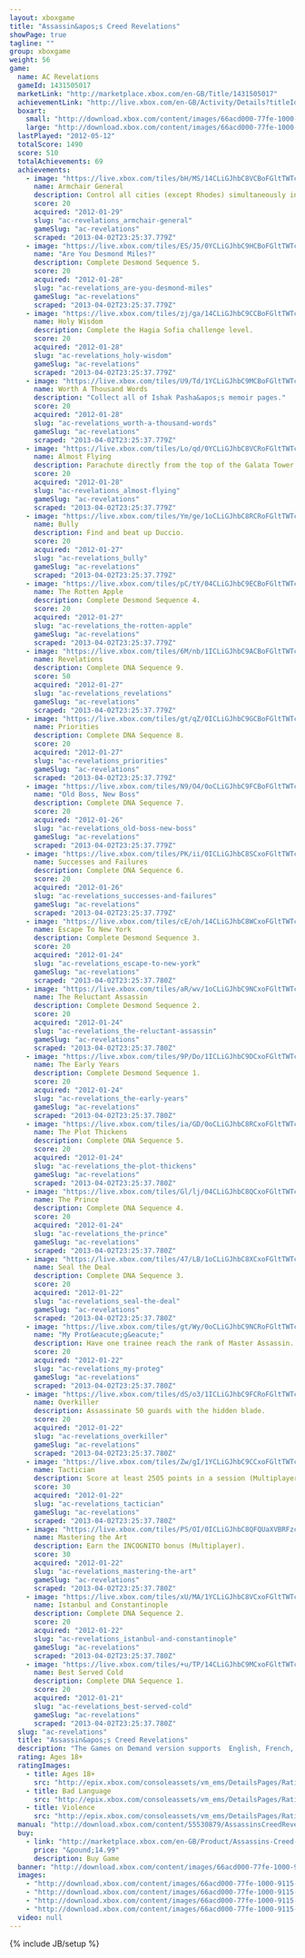 ```yaml
---
layout: xboxgame
title: "Assassin&apos;s Creed Revelations"
showPage: true
tagline: ""
group: xboxgame
weight: 56
game: 
  name: AC Revelations
  gameId: 1431505017
  marketLink: "http://marketplace.xbox.com/en-GB/Title/1431505017"
  achievementLink: "http://live.xbox.com/en-GB/Activity/Details?titleId=1431505017"
  boxart: 
    small: "http://download.xbox.com/content/images/66acd000-77fe-1000-9115-d80255530879/1033/boxartsm.jpg"
    large: "http://download.xbox.com/content/images/66acd000-77fe-1000-9115-d80255530879/1033/boxartlg.jpg"
  lastPlayed: "2012-05-12"
  totalScore: 1490
  score: 510
  totalAchievements: 69
  achievements: 
    - image: "https://live.xbox.com/tiles/bH/MS/14CLiGJhbC8VCBoFGltTWTc5L2FjaC8wLzJhAAAAAOfn5-g9c3A=.jpg"
      name: Armchair General
      description: Control all cities (except Rhodes) simultaneously in the Mediterranian Defense game.
      score: 20
      acquired: "2012-01-29"
      slug: "ac-revelations_armchair-general"
      gameSlug: "ac-revelations"
      scraped: "2013-04-02T23:25:37.779Z"
    - image: "https://live.xbox.com/tiles/ES/J5/0YCLiGJhbC9HCBoFGltTWTc5L2FjaC8wLzIzAAAAAOfn5-5WIg0=.jpg"
      name: "Are You Desmond Miles?"
      description: Complete Desmond Sequence 5.
      score: 20
      acquired: "2012-01-28"
      slug: "ac-revelations_are-you-desmond-miles"
      gameSlug: "ac-revelations"
      scraped: "2013-04-02T23:25:37.779Z"
    - image: "https://live.xbox.com/tiles/zj/ga/14CLiGJhbC9CCBoFGltTWTc5L2FjaC8wLzI2AAAAAOfn5-g1ONI=.jpg"
      name: Holy Wisdom
      description: Complete the Hagia Sofia challenge level.
      score: 20
      acquired: "2012-01-28"
      slug: "ac-revelations_holy-wisdom"
      gameSlug: "ac-revelations"
      scraped: "2013-04-02T23:25:37.779Z"
    - image: "https://live.xbox.com/tiles/U9/Td/1YCLiGJhbC9MCBoFGltTWTc5L2FjaC8wLzI4AAAAAOfn5-ry1E8=.jpg"
      name: Worth A Thousand Words
      description: "Collect all of Ishak Pasha&apos;s memoir pages."
      score: 20
      acquired: "2012-01-28"
      slug: "ac-revelations_worth-a-thousand-words"
      gameSlug: "ac-revelations"
      scraped: "2013-04-02T23:25:37.779Z"
    - image: "https://live.xbox.com/tiles/Lo/qd/0YCLiGJhbC8VCRoFGltTWTc5L2FjaC8wLzNhAAAAAOfn5-6yijI=.jpg"
      name: Almost Flying
      description: Parachute directly from the top of the Galata Tower to the golden horn.
      score: 20
      acquired: "2012-01-28"
      slug: "ac-revelations_almost-flying"
      gameSlug: "ac-revelations"
      scraped: "2013-04-02T23:25:37.779Z"
    - image: "https://live.xbox.com/tiles/Ym/ge/1oCLiGJhbC8RCRoFGltTWTc5L2FjaC8wLzNlAAAAAOfn5-kxaH4=.jpg"
      name: Bully
      description: Find and beat up Duccio.
      score: 20
      acquired: "2012-01-27"
      slug: "ac-revelations_bully"
      gameSlug: "ac-revelations"
      scraped: "2013-04-02T23:25:37.779Z"
    - image: "https://live.xbox.com/tiles/pC/tY/04CLiGJhbC9ECBoFGltTWTc5L2FjaC8wLzIwAAAAAOfn5-x3K7g=.jpg"
      name: The Rotten Apple
      description: Complete Desmond Sequence 4.
      score: 20
      acquired: "2012-01-27"
      slug: "ac-revelations_the-rotten-apple"
      gameSlug: "ac-revelations"
      scraped: "2013-04-02T23:25:37.779Z"
    - image: "https://live.xbox.com/tiles/6M/nb/1ICLiGJhbC9ACBoFGltTWTc5L2FjaC8wLzI0AAAAAOfn5-v0yfQ=.jpg"
      name: Revelations
      description: Complete DNA Sequence 9.
      score: 50
      acquired: "2012-01-27"
      slug: "ac-revelations_revelations"
      gameSlug: "ac-revelations"
      scraped: "2013-04-02T23:25:37.779Z"
    - image: "https://live.xbox.com/tiles/gt/qZ/0ICLiGJhbC9GCBoFGltTWTc5L2FjaC8wLzIyAAAAAOfn5-+22p4=.jpg"
      name: Priorities
      description: Complete DNA Sequence 8.
      score: 20
      acquired: "2012-01-27"
      slug: "ac-revelations_priorities"
      gameSlug: "ac-revelations"
      scraped: "2013-04-02T23:25:37.779Z"
    - image: "https://live.xbox.com/tiles/N9/O4/0oCLiGJhbC9FCBoFGltTWTc5L2FjaC8wLzIxAAAAAOfn5-2X0ys=.jpg"
      name: "Old Boss, New Boss"
      description: Complete DNA Sequence 7.
      score: 20
      acquired: "2012-01-26"
      slug: "ac-revelations_old-boss-new-boss"
      gameSlug: "ac-revelations"
      scraped: "2013-04-02T23:25:37.779Z"
    - image: "https://live.xbox.com/tiles/PK/ii/0ICLiGJhbC8SCxoFGltTWTc5L2FjaC8wLzFmAAAAAOfn5-+NqCA=.jpg"
      name: Successes and Failures
      description: Complete DNA Sequence 6.
      score: 20
      acquired: "2012-01-26"
      slug: "ac-revelations_successes-and-failures"
      gameSlug: "ac-revelations"
      scraped: "2013-04-02T23:25:37.779Z"
    - image: "https://live.xbox.com/tiles/cE/oh/14CLiGJhbC8WCxoFGltTWTc5L2FjaC8wLzFiAAAAAOfn5-gOSmw=.jpg"
      name: Escape To New York
      description: Complete Desmond Sequence 3.
      score: 20
      acquired: "2012-01-24"
      slug: "ac-revelations_escape-to-new-york"
      gameSlug: "ac-revelations"
      scraped: "2013-04-02T23:25:37.780Z"
    - image: "https://live.xbox.com/tiles/aR/wv/1oCLiGJhbC9NCxoFGltTWTc5L2FjaC8wLzE5AAAAAOfn5-kAHHU=.jpg"
      name: The Reluctant Assassin
      description: Complete Desmond Sequence 2.
      score: 20
      acquired: "2012-01-24"
      slug: "ac-revelations_the-reluctant-assassin"
      gameSlug: "ac-revelations"
      scraped: "2013-04-02T23:25:37.780Z"
    - image: "https://live.xbox.com/tiles/9P/Do/1ICLiGJhbC9DCxoFGltTWTc5L2FjaC8wLzE3AAAAAOfn5-vH8Og=.jpg"
      name: The Early Years
      description: Complete Desmond Sequence 1.
      score: 20
      acquired: "2012-01-24"
      slug: "ac-revelations_the-early-years"
      gameSlug: "ac-revelations"
      scraped: "2013-04-02T23:25:37.780Z"
    - image: "https://live.xbox.com/tiles/ia/GD/0oCLiGJhbC8RCxoFGltTWTc5L2FjaC8wLzFlAAAAAOfn5-2soZU=.jpg"
      name: The Plot Thickens
      description: Complete DNA Sequence 5.
      score: 20
      acquired: "2012-01-24"
      slug: "ac-revelations_the-plot-thickens"
      gameSlug: "ac-revelations"
      scraped: "2013-04-02T23:25:37.780Z"
    - image: "https://live.xbox.com/tiles/Gl/lj/04CLiGJhbC8QCxoFGltTWTc5L2FjaC8wLzFkAAAAAOfn5-xMWQY=.jpg"
      name: The Prince
      description: Complete DNA Sequence 4.
      score: 20
      acquired: "2012-01-24"
      slug: "ac-revelations_the-prince"
      gameSlug: "ac-revelations"
      scraped: "2013-04-02T23:25:37.780Z"
    - image: "https://live.xbox.com/tiles/47/LB/1oCLiGJhbC8XCxoFGltTWTc5L2FjaC8wLzFjAAAAAOfn5-nusv8=.jpg"
      name: Seal the Deal
      description: Complete DNA Sequence 3.
      score: 20
      acquired: "2012-01-22"
      slug: "ac-revelations_seal-the-deal"
      gameSlug: "ac-revelations"
      scraped: "2013-04-02T23:25:37.780Z"
    - image: "https://live.xbox.com/tiles/gt/Wy/0oCLiGJhbC9NCRoFGltTWTc5L2FjaC8wLzM5AAAAAOfn5-2d1Z4=.jpg"
      name: "My Prot&eacute;g&eacute;"
      description: Have one trainee reach the rank of Master Assassin.
      score: 20
      acquired: "2012-01-22"
      slug: "ac-revelations_my-proteg"
      gameSlug: "ac-revelations"
      scraped: "2013-04-02T23:25:37.780Z"
    - image: "https://live.xbox.com/tiles/dS/o3/1ICLiGJhbC9FCRoFGltTWTc5L2FjaC8wLzMxAAAAAOfn5-sYKmk=.jpg"
      name: Overkiller
      description: Assassinate 50 guards with the hidden blade.
      score: 20
      acquired: "2012-01-22"
      slug: "ac-revelations_overkiller"
      gameSlug: "ac-revelations"
      scraped: "2013-04-02T23:25:37.780Z"
    - image: "https://live.xbox.com/tiles/Zw/gI/1YCLiGJhbC9CCxoFGltTWTc5L2FjaC8wLzE2AAAAAOfn5-onCHs=.jpg"
      name: Tactician
      description: Score at least 2505 points in a session (Multiplayer).
      score: 30
      acquired: "2012-01-22"
      slug: "ac-revelations_tactician"
      gameSlug: "ac-revelations"
      scraped: "2013-04-02T23:25:37.780Z"
    - image: "https://live.xbox.com/tiles/PS/OI/0ICLiGJhbC8QFQUaXVBRFzc5L2FjaC8wL2QAAAAA5+fn-6cjJg==.jpg"
      name: Mastering the Art
      description: Earn the INCOGNITO bonus (Multiplayer).
      score: 30
      acquired: "2012-01-22"
      slug: "ac-revelations_mastering-the-art"
      gameSlug: "ac-revelations"
      scraped: "2013-04-02T23:25:37.780Z"
    - image: "https://live.xbox.com/tiles/xU/MA/1YCLiGJhbC8VCxoFGltTWTc5L2FjaC8wLzFhAAAAAOfn5-ovQ9k=.jpg"
      name: Istanbul and Constantinople
      description: Complete DNA Sequence 2.
      score: 20
      acquired: "2012-01-22"
      slug: "ac-revelations_istanbul-and-constantinople"
      gameSlug: "ac-revelations"
      scraped: "2013-04-02T23:25:37.780Z"
    - image: "https://live.xbox.com/tiles/+u/TP/14CLiGJhbC9MCxoFGltTWTc5L2FjaC8wLzE4AAAAAOfn5-jg5OY=.jpg"
      name: Best Served Cold
      description: Complete DNA Sequence 1.
      score: 20
      acquired: "2012-01-21"
      slug: "ac-revelations_best-served-cold"
      gameSlug: "ac-revelations"
      scraped: "2013-04-02T23:25:37.780Z"
  slug: "ac-revelations"
  title: "Assassin&apos;s Creed Revelations"
  description: "The Games on Demand version supports  English, French, Italian, German, Spanish.  When a man&rsquo;s battles have been won and his enemies destroyed, what then? Where does he find purpose and meaning? To find answers to these questions, Ezio Auditore will travel east in search of the lost library of the Assassins.  In Assassin&rsquo;s Creed&reg; Revelations, master assassin Ezio Auditore walks in the footsteps of the legendary mentor Altair, on a journey of discovery and revelation. It is a perilous path &ndash; one that will take Ezio to Constantinople, the heart of the Ottoman Empire, where a growing army of Templars threatens to destabilize the region.  In addition to Ezio&rsquo;s award-winning story, a refined and expanded online multiplayer experience returns with more modes, more maps and more characters, allowing you to test your assassin skills against others from around the world."
  rating: Ages 18+
  ratingImages: 
    - title: Ages 18+
      src: "http://epix.xbox.com/consoleassets/vm_ems/DetailsPages/RatingSystemID/14/default/Values/14005.png"
    - title: Bad Language
      src: "http://epix.xbox.com/consoleassets/vm_ems/DetailsPages/RatingSystemID/14/default/Descriptors/14000.png"
    - title: Violence
      src: "http://epix.xbox.com/consoleassets/vm_ems/DetailsPages/RatingSystemID/14/default/Descriptors/14005.png"
  manual: "http://download.xbox.com/content/55530879/AssassinsCreedRevelations_Manual_EN_Revised.pdf"
  buy: 
    - link: "http://marketplace.xbox.com/en-GB/Product/Assassins-Creed-Revelations/66acd000-77fe-1000-9115-d80255530879?nosplash=1&amp;purchase=1&amp;DownloadType=Game"
      price: "&pound;14.99"
      description: Buy Game
  banner: "http://download.xbox.com/content/images/66acd000-77fe-1000-9115-d80255530879/1033/banner.png"
  images: 
    - "http://download.xbox.com/content/images/66acd000-77fe-1000-9115-d80255530879/1033/screenlg1.jpg"
    - "http://download.xbox.com/content/images/66acd000-77fe-1000-9115-d80255530879/1033/screenlg2.jpg"
    - "http://download.xbox.com/content/images/66acd000-77fe-1000-9115-d80255530879/1033/screenlg3.jpg"
    - "http://download.xbox.com/content/images/66acd000-77fe-1000-9115-d80255530879/1033/screenlg4.jpg"
  video: null
---
```

{% include JB/setup %}